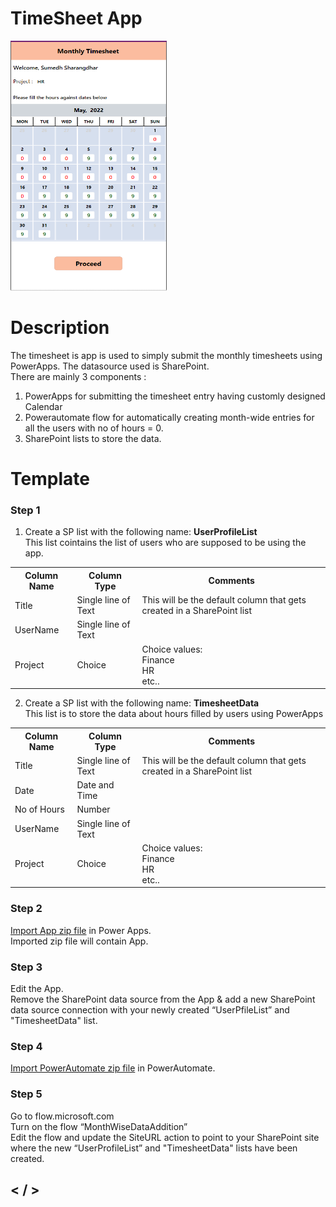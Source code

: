# **TimeSheet App**
<img src="https://github.com/sumedhsharangdhar/PowerPlatform/blob/main/TimesheetApp/TimesheetHome.png" width="250" height="400"> </img>

# Description 
The timesheet is app is used to simply submit the monthly timesheets using PowerApps. The datasource used is SharePoint. 
<br>
There are mainly 3 components : 
1) PowerApps for submitting the timesheet entry having customly designed Calendar 
2) Powerautomate flow for automatically creating month-wide entries for all the users with no of hours = 0.
3) SharePoint lists to store the data. 

# Template

### Step 1
1) Create a SP list with the following name: **UserProfileList**
<br/> This list cointains the list of users who are supposed to be using the app.

<table>
  <th>Column Name</th>  <th>Column Type</th>  <th>Comments</th> 
  <tr> <td>Title</td>  <td>Single line of Text</td> <td>This will be the default column that gets created in a SharePoint list</td> </tr>
  <tr> <td>UserName</td>  <td>Single line of Text</td> <td></td> </tr>
  <tr> <td>Project</td>  <td>Choice</td> <td>Choice values:<br>Finance<br>HR<br> etc..</td> </tr>
</table>

2) Create a SP list with the following name: **TimesheetData**
<br> This list is to store the data about hours filled by users using PowerApps
<table>
  <th>Column Name</th>  <th>Column Type</th>  <th>Comments</th> 
  <tr> <td>Title</td>  <td>Single line of Text</td> <td>This will be the default column that gets created in a SharePoint list</td> </tr>
  <tr> <td>Date</td>  <td>Date and Time</td> <td></td> </tr>
  <tr> <td>No of Hours</td>  <td>Number</td> <td></td> </tr>
  <tr> <td>UserName</td>  <td>Single line of Text</td> <td></td> </tr>
  <tr> <td>Project</td>  <td>Choice</td> <td>Choice values:<br>Finance<br>HR<br> etc..</td> </tr>
</table>

### Step 2
[Import App zip file](https://github.com/sumedhsharangdhar/PowerPlatform/blob/main/TimesheetApp/TimesheetApp_PowerApp.zip) in Power Apps. <br>Imported zip file will contain App. 

### Step 3
Edit the App.  <br>Remove the SharePoint data source from the App & add a new SharePoint data source connection with your newly created “UserPfileList” and "TimesheetData" list. 

### Step 4
[Import PowerAutomate zip file](https://github.com/sumedhsharangdhar/PowerPlatform/blob/main/TimesheetApp/MonthWiseDataAddition_Flow.zip) in PowerAutomate.

### Step 5
Go to flow.microsoft.com <br>Turn on the flow “MonthWiseDataAddition” <br>Edit the flow and update the SiteURL action to point to your SharePoint site where the new “UserProfileList” and "TimesheetData" lists have been created.

## < / >
